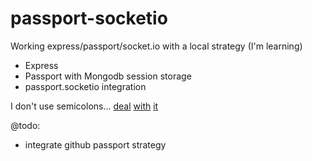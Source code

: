 # passport-socketio

Working express/passport/socket.io with a local strategy (I'm learning)

* Express
* Passport with Mongodb session storage
* passport.socketio integration

I don't use semicolons... [deal](http://blog.izs.me/post/2353458699/an-open-letter-to-javascript-leaders-regarding) [with](http://inimino.org/~inimino/blog/javascript_semicolons) [it](https://github.com/maxogden/messages/issues/18)

@todo:
* integrate github passport strategy